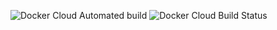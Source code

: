 ![Docker Cloud Automated build](https://img.shields.io/docker/cloud/automated/lcolling/odp-hilgard)
![Docker Cloud Build Status](https://img.shields.io/docker/cloud/build/lcolling/odp-hilgard)

